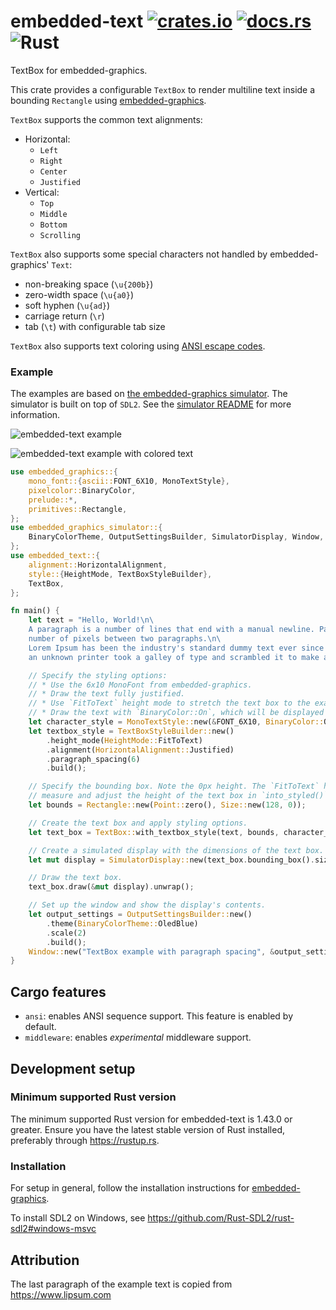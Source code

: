 # embedded-text [![crates.io](https://img.shields.io/crates/v/embedded_text.svg)](https://crates.io/crates/embedded_text) [![docs.rs](https://docs.rs/embedded-text/badge.svg)](https://docs.rs/embedded-text/) ![Rust](https://github.com/embedded-graphics/embedded-text/workflows/Rust/badge.svg)

TextBox for embedded-graphics.

This crate provides a configurable `TextBox` to render multiline text inside a bounding
`Rectangle` using [embedded-graphics].

`TextBox` supports the common text alignments:
 - Horizontal:
     - `Left`
     - `Right`
     - `Center`
     - `Justified`
 - Vertical:
     - `Top`
     - `Middle`
     - `Bottom`
     - `Scrolling`

`TextBox` also supports some special characters not handled by embedded-graphics' `Text`:
 - non-breaking space (`\u{200b}`)
 - zero-width space (`\u{a0}`)
 - soft hyphen (`\u{ad}`)
 - carriage return (`\r`)
 - tab (`\t`) with configurable tab size

`TextBox` also supports text coloring using [ANSI escape codes](https://en.wikipedia.org/wiki/ANSI_escape_code).

### Example

The examples are based on [the embedded-graphics simulator]. The simulator is built on top of
`SDL2`. See the [simulator README] for more information.

![embedded-text example](https://raw.githubusercontent.com/embedded-graphics/embedded-text/master/assets/paragraph_spacing.png)

![embedded-text example with colored text](https://raw.githubusercontent.com/embedded-graphics/embedded-text/master/assets/styles-ansi.png)

```rust
use embedded_graphics::{
    mono_font::{ascii::FONT_6X10, MonoTextStyle},
    pixelcolor::BinaryColor,
    prelude::*,
    primitives::Rectangle,
};
use embedded_graphics_simulator::{
    BinaryColorTheme, OutputSettingsBuilder, SimulatorDisplay, Window,
};
use embedded_text::{
    alignment::HorizontalAlignment,
    style::{HeightMode, TextBoxStyleBuilder},
    TextBox,
};

fn main() {
    let text = "Hello, World!\n\
    A paragraph is a number of lines that end with a manual newline. Paragraph spacing is the \
    number of pixels between two paragraphs.\n\
    Lorem Ipsum has been the industry's standard dummy text ever since the 1500s, when \
    an unknown printer took a galley of type and scrambled it to make a type specimen book.";

    // Specify the styling options:
    // * Use the 6x10 MonoFont from embedded-graphics.
    // * Draw the text fully justified.
    // * Use `FitToText` height mode to stretch the text box to the exact height of the text.
    // * Draw the text with `BinaryColor::On`, which will be displayed as light blue.
    let character_style = MonoTextStyle::new(&FONT_6X10, BinaryColor::On);
    let textbox_style = TextBoxStyleBuilder::new()
        .height_mode(HeightMode::FitToText)
        .alignment(HorizontalAlignment::Justified)
        .paragraph_spacing(6)
        .build();

    // Specify the bounding box. Note the 0px height. The `FitToText` height mode will
    // measure and adjust the height of the text box in `into_styled()`.
    let bounds = Rectangle::new(Point::zero(), Size::new(128, 0));

    // Create the text box and apply styling options.
    let text_box = TextBox::with_textbox_style(text, bounds, character_style, textbox_style);

    // Create a simulated display with the dimensions of the text box.
    let mut display = SimulatorDisplay::new(text_box.bounding_box().size);

    // Draw the text box.
    text_box.draw(&mut display).unwrap();

    // Set up the window and show the display's contents.
    let output_settings = OutputSettingsBuilder::new()
        .theme(BinaryColorTheme::OledBlue)
        .scale(2)
        .build();
    Window::new("TextBox example with paragraph spacing", &output_settings).show_static(&display);
}
```

## Cargo features

 * `ansi`: enables ANSI sequence support. This feature is enabled by default.
 * `middleware`: enables *experimental* middleware support.

[embedded-graphics]: https://github.com/embedded-graphics/embedded-graphics/
[the embedded-graphics simulator]: https://github.com/embedded-graphics/embedded-graphics/tree/master/simulator
[simulator README]: https://github.com/embedded-graphics/embedded-graphics/tree/master/simulator#usage-without-sdl2

## Development setup

### Minimum supported Rust version
The minimum supported Rust version for embedded-text is 1.43.0 or greater. Ensure you have the latest stable version of Rust installed, preferably through https://rustup.rs.

### Installation

For setup in general, follow the installation instructions for [embedded-graphics].

To install SDL2 on Windows, see https://github.com/Rust-SDL2/rust-sdl2#windows-msvc

## Attribution

The last paragraph of the example text is copied from https://www.lipsum.com
